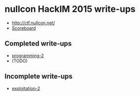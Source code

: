 # nullcon HackIM 2015 write-ups

* <http://ctf.nullcon.net/>
* [Scoreboard](http://ctf.nullcon.net/scoreboard.php)

## Completed write-ups

* [programming-2](programming/prog200)
* (TODO)

## Incomplete write-ups

* [exploitation-2](exploitation-2)
